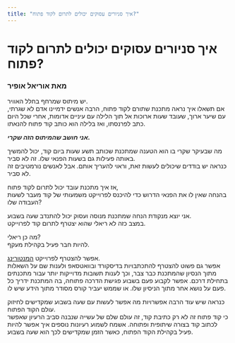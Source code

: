 ```yaml
---
title: "איך סניורים עסוקים יכולים לתרום לקוד פתוח?"
---
```


# איך סניורים עסוקים יכולים לתרום לקוד פתוח?
### מאת אוריאל אופיר

יש מיתוס שמרחף בחלל האוויר.  
אם תשאלו איך נראה מתכנת שתורם לקוד פתוח, הרבה אנשים ידמיינו אדם לא שגרתי, עם שיער ארוך, שעובד שעות ארוכות אל תוך הלילה עם עיניים אדומות, אחרי שכל היום כתב לפרנסתו, ואז בלילה הוא כותב קוד פתוח להנאתו.

_**אני חושב שהמיתוס הזה שקרי.**_

מה שבעיקר שקרי בו הוא הטענה שמתכנת שכותב תשע שעות ביום קוד, יכול להמשיך באותה פעילות גם בשעות הפנאי שלו. זה לא סביר.  
כנראה יש בודדים שיכולים לעשות זאת, וראוי להעריך אותם. אבל לאנשים נורמטיבים זה לא סביר.

אז איך מתכנת עובד יכול לתרום לקוד פתוח,  
בהנחה שאין לו את הפנאי הדרוש כדי להיכנס לפרוייקט משמעותי של קוד מעבר לשעות העבודה שלו?

אני יוצא מנקודת הנחה שמתכנת מנוסה ועסוק יכול להתנדב שעה בשבוע.  
במצב כזה לא ריאלי שהוא יצטרף לתרום קוד לפרוייקט.

מה כן ריאלי?  
להיות חבר פעיל בקהילת מעקף.

אפשר להצטרף לפרוייקט [המנטורינג](/members/mentoring_project).  
אפשר גם פשוט להצטרף להתכתבויות בדיסקורד ובוואטסאפ ולענות שם על השאלות מתוך הנסיון שהמתכנת כבר צבר, וכך לענות תשובות מדוייקות יותר עבור מתכנתים בתחילת דרכם.
אפשר לקבוע פעם בשבוע פגישת הדרכה פתוחה, בה המתכנת ידריך כל פעם על נושא אחר מתוך הניסיון שלו. או שממש יעביר קורס מסודר מתוך הידע שיש לו.

כנראה שיש עוד הרבה אפשרויות מה אפשר לעשות עם שעה בשבוע שמקדישים לחיזוק עולם הקוד הפתוח.  
כי קוד פתוח זה לא רק כתיבת קוד, זה עולם שלם של עשייה שנבנה סביב הרעיון שאפשר לכתוב קוד בצורה שיתופית ופתוחה.
אשמח לשמוע רעיונות נוספים איך אפשר להיות פעיל בקהילת הקוד הפתוח, כאשר הזמן שמקדישים לכך הוא שעה בשבוע.
